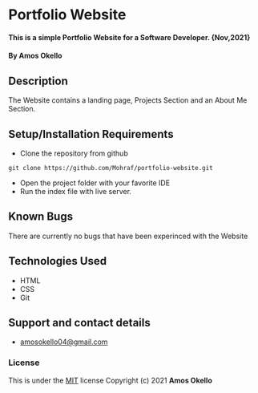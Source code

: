 # Portfolio Website
#### This is a simple Portfolio Website for a Software Developer. {Nov,2021}
#### By **Amos Okello**
## Description
The Website contains a landing page, Projects Section and an About Me Section.
## Setup/Installation Requirements
* Clone the repository from github
```
git clone https://github.com/Mohraf/portfolio-website.git
```
* Open the project folder with your favorite IDE
* Run the index file with live server.
## Known Bugs
There are currently no bugs that have been experinced with the Website
## Technologies Used
- HTML
- CSS
- Git
## Support and contact details
- amosokello04@gmail.com
### License
This is under the [MIT](LICENSE) license
Copyright (c) 2021 **Amos Okello**